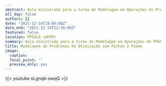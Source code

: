 ```yaml
---
abstract: Aula ministrada para a turma de Modelagem em Operações do Programa de Pós Graduação em Gestão de Organizações, Liderança e Decisão - PPGOLD da Universidade Federal do Paraná.
all_day: false
authors: []
date: "2021-12-14T19:00:00Z"
date_end: "2021-12-14T22:30:00Z"
featured: false
location: PPGOLD (UFPR)
summary: Aula ministrada para a turma de Modelagem em Operações do PPGOLD (UFPR).
title: Modelagem de Problemas de Otimização com Python e Pyomo
image:
  caption:
  focal_point: ''
  preview_only: yes  
---
```


{{< youtube xLgnqb-ewqQ >}}
